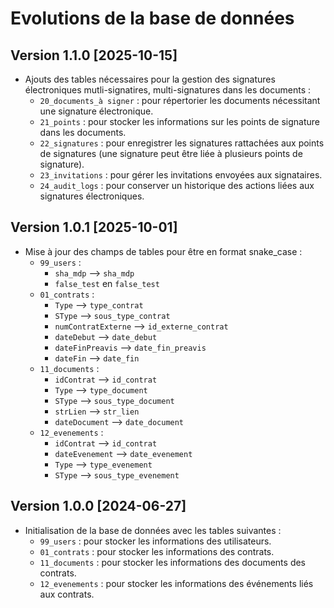 # Evolutions de la base de données

## Version 1.1.0 [2025-10-15]

- Ajouts des tables nécessaires pour la gestion des signatures électroniques mutli-signatires, multi-signatures dans les documents :
  - `20_documents_à signer` : pour répertorier les documents nécessitant une signature électronique.
  - `21_points` : pour stocker les informations sur les points de signature dans les documents.
  - `22_signatures` : pour enregistrer les signatures rattachées aux points de signatures (une signature peut être liée à plusieurs points de signature).
  - `23_invitations` : pour gérer les invitations envoyées aux signataires.
  - `24_audit_logs` : pour conserver un historique des actions liées aux signatures électroniques.

## Version 1.0.1 [2025-10-01]

- Mise à jour des champs de tables pour être en format snake_case :
  - `99_users` :
    - `sha_mdp` --> `sha_mdp`
    - `false_test` en `false_test`
  - `01_contrats` :
    - `Type` --> `type_contrat`
    - `SType` --> `sous_type_contrat`
    - `numContratExterne` --> `id_externe_contrat`
    - `dateDebut` --> `date_debut`
    - `dateFinPreavis` --> `date_fin_preavis`
    - `dateFin` --> `date_fin`
  - `11_documents` :
    - `idContrat` --> `id_contrat`
    - `Type` --> `type_document`
    - `SType` --> `sous_type_document`
    - `strLien` --> `str_lien`
    - `dateDocument` --> `date_document`
  - `12_evenements` :
    - `idContrat` --> `id_contrat`
    - `dateEvenement` --> `date_evenement`
    - `Type` --> `type_evenement`
    - `SType` --> `sous_type_evenement`

## Version 1.0.0 [2024-06-27]

- Initialisation de la base de données avec les tables suivantes :
  - `99_users` : pour stocker les informations des utilisateurs.
  - `01_contrats` : pour stocker les informations des contrats.
  - `11_documents` : pour stocker les informations des documents des contrats.
  - `12_evenements` : pour stocker les informations des événements liés aux contrats.
